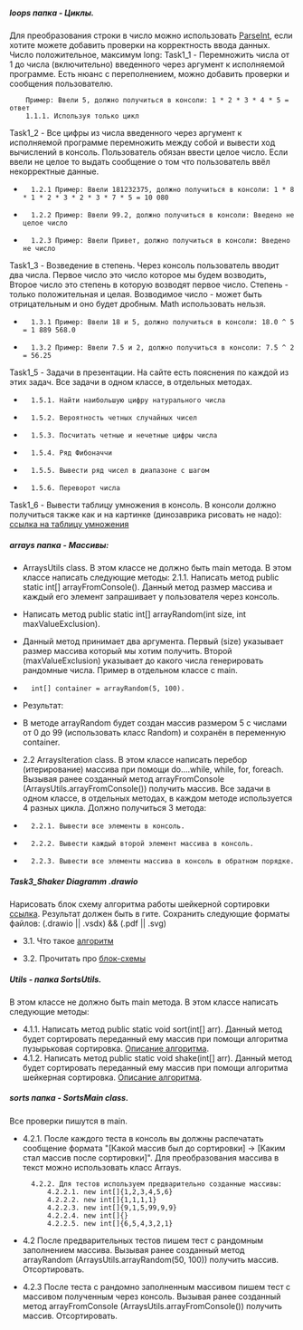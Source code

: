 ##### loops папка - Циклы. 
Для преобразования строки в число можно использовать 
[ParseInt](http://proglang.su/java/numbers-parseint), если хотите можете добавить проверки на корректность ввода данных. Число положительное, максимум long:
Task1_1 -
Перемножить числа от 1 до числа (включительно) введенного через аргумент к исполняемой программе. Есть нюанс с переполнением, можно добавить проверки и сообщения пользователю.

        Пример: Ввели 5, должно получиться в консоли: 1 * 2 * 3 * 4 * 5 = ответ
    	1.1.1. Используя только цикл
Task1_2 - Все цифры из числа введенного через аргумент к исполняемой программе перемножить между собой и вывести ход вычислений в консоль. Пользователь обязан ввести целое число. Если ввели не целое то выдать сообщение о том что пользователь ввёл некорректные данные.
* 		1.2.1 Пример: Ввели 181232375, должно получиться в консоли: 1 * 8 * 1 * 2 * 3 * 2 * 3 * 7 * 5 = 10 080
* 		1.2.2 Пример: Ввели 99.2, должно получиться в консоли: Введено не целое число
* 		1.2.3 Пример: Ввели Привет, должно получиться в консоли: Введено не число
Task1_3 - Возведение в степень. Через консоль пользователь вводит два числа. Первое число это число которое мы будем возводить, Второе число это степень в которую возводят первое число. Степень - только положительная и целая. Возводимое число - может быть отрицательным и оно будет дробным. Math использовать нельзя.
* 		1.3.1 Пример: Ввели 18 и 5, должно получиться в консоли: 18.0 ^ 5 = 1 889 568.0
* 		1.3.2 Пример: Ввели 7.5 и 2, должно получиться в консоли: 7.5 ^ 2 = 56.25
Task1_5 - Задачи в презентации. На сайте есть пояснения по каждой из этих задач. Все задачи в одном классе, в отдельных методах.
*     	1.5.1. Найти наибольшую цифру натурального числа
*     	1.5.2. Вероятность четных случайных чисел
*     	1.5.3. Посчитать четные и нечетные цифры числа
*     	1.5.4. Ряд Фибоначчи
*     	1.5.5. Вывести ряд чисел в диапазоне с шагом
*     	1.5.6. Переворот числа
Task1_6 - Вывести таблицу умножения в консоль. 
В консоли должно получиться также как и на картинке (динозаврика рисовать не надо): 
[ссылка на таблицу умножения](https://www.dropbox.com/s/ibakfuppvy2w32g/multiplication_table.jpeg?dl=0) 


##### arrays папка - Массивы:

* ArraysUtils class. В этом классе не должно быть main метода. В этом классе написать следующие методы:
  2.1.1. Написать метод public static int[] arrayFromConsole().
  Данный метод размер массива и каждый его элемент запрашивает у пользователя через консоль.
* Написать метод public static int[] arrayRandom(int size, int maxValueExclusion).
  
* Данный метод принимает два аргумента.
  Первый (size) указывает размер массива который мы хотим получить.
  Второй (maxValueExclusion) указывает до какого числа генерировать рандомные числа.
Пример в отдельном классе с main.
*     	int[] container = arrayRandom(5, 100).
* Результат:
* В методе arrayRandom будет создан массив размером 5 с числами от 0 до 99 (использовать класс Random) и сохранён в переменную container.


* 2.2 ArraysIteration class.
  В этом классе написать перебор (итерирование) массива при помощи do....while, while, for, foreach.
  Вызывая ранее созданный метод arrayFromConsole (ArraysUtils.arrayFromConsole()) получить массив.
  Все задачи в одном классе, в отдельных методах, в каждом методе используется 4 разных цикла.
  Должно получиться 3 метода:
*     	2.2.1. Вывести все элементы в консоль.
*     	2.2.2. Вывести каждый второй элемент массива в консоль.
*     	2.2.3. Вывести все элементы массива в консоль в обратном порядке.

#####   Task3_Shaker Diagramm .drawio 
Нарисовать блок схему алгоритма работы шейкерной сортировки
[ссылка]((https://prog-cpp.ru/sort-shaker/)). Результат должен быть в гите.
Сохранить следующие форматы файлов: (.drawio || .vsdx) && (.pdf || .svg) 

* 3.1. Что такое [алгоритм](https://ru.wikipedia.org/wiki/%D0%90%D0%BB%D0%B3%D0%BE%D1%80%D0%B8%D1%82%D0%BC) 

* 3.2. Прочитать про [блок-схемы ](https://ru.wikipedia.org/wiki/%D0%91%D0%BB%D0%BE%D0%BA-%D1%81%D1%85%D0%B5%D0%BC%D0%B0)
#####   Utils - папка SortsUtils. 
В этом классе не должно быть main метода. В этом классе написать следующие методы:

* 4.1.1. Написать метод public static void sort(int[] arr). 
Данный метод будет сортировать переданный ему массив при помощи алгоритма пузырьковая сортировка.
[Описание алгоритма](https://prog-cpp.ru/sort-bubble/).
* 4.1.2. Написать метод public static void shake(int[] arr).
Данный метод будет сортировать переданный ему массив при помощи алгоритма шейкерная сортировка.
[Описание алгоритма](https://prog-cpp.ru/sort-shaker/). 
#####    sorts папка - SortsMain class. 
Все проверки пишутся в main.

* 4.2.1. После каждого теста в консоль вы должны распечатать сообщение формата "[Какой массив был до сортировки] -> 
[Каким стал массив после сортировки]". Для преобразования массива в текст можно использовать класс Arrays.

		4.2.2. Для тестов используем предварительно созданные массивы:
			4.2.2.1. new int[]{1,2,3,4,5,6}
			4.2.2.2. new int[]{1,1,1,1}
			4.2.2.3. new int[]{9,1,5,99,9,9}
			4.2.2.4. new int[]{}
			4.2.2.5. new int[]{6,5,4,3,2,1}
* 4.2 После предварительных тестов пишем тест с рандомным заполнением массива.
Вызывая ранее созданный метод arrayRandom (ArraysUtils.arrayRandom(50, 100)) получить массив.
Отсортировать.

* 4.2.3 После теста с рандомно заполненным массивом пишем тест с массивом полученным через консоль.
Вызывая ранее созданный метод arrayFromConsole (ArraysUtils.arrayFromConsole()) получить массив.
Отсортировать.